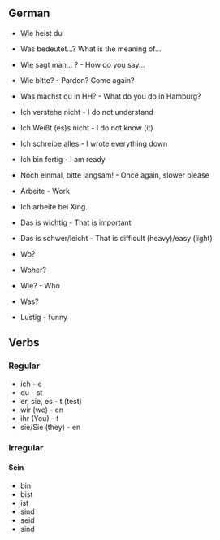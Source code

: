 German
---------

- Wie heist du
- Was bedeutet...? What is the meaning of...
- Wie sagt man... ? - How do you say...
- Wie bitte? - Pardon? Come again?
- Was machst du in HH? - What do you do in Hamburg?

- Ich verstehe nicht - I do not understand
- Ich Weißt (es)s nicht - I do not know (it)
- Ich schreibe alles - I wrote everything down
- Ich bin fertig - I am ready
- Noch einmal, bitte langsam! - Once again, slower please
- Arbeite - Work
- Ich arbeite bei Xing.
- Das is wichtig - That is important
- Das is schwer/leicht - That is difficult (heavy)/easy (light)

- Wo?
- Woher?
- Wie? - Who
- Was?

- Lustig - funny

## Verbs

### Regular

- ich            - e
- du             - st
- er, sie, es    - t (test)
- wir (we)       - en
- ihr (You)      - t
- sie/Sie (they) - en

### Irregular

#### Sein

- bin
- bist
- ist
- sind
- seid
- sind

